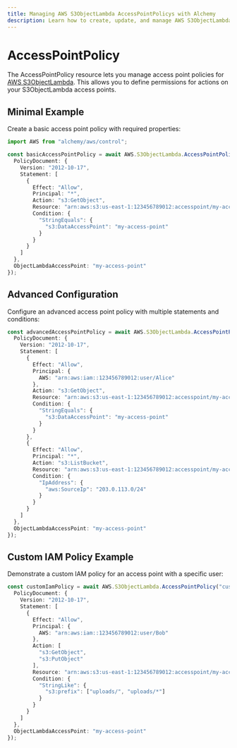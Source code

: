 ```yaml
---
title: Managing AWS S3ObjectLambda AccessPointPolicys with Alchemy
description: Learn how to create, update, and manage AWS S3ObjectLambda AccessPointPolicys using Alchemy Cloud Control.
---
```


# AccessPointPolicy

The AccessPointPolicy resource lets you manage access point policies for [AWS S3ObjectLambda](https://docs.aws.amazon.com/s3objectlambda/latest/userguide/). This allows you to define permissions for actions on your S3ObjectLambda access points.

## Minimal Example

Create a basic access point policy with required properties:

```ts
import AWS from "alchemy/aws/control";

const basicAccessPointPolicy = await AWS.S3ObjectLambda.AccessPointPolicy("basicPolicy", {
  PolicyDocument: {
    Version: "2012-10-17",
    Statement: [
      {
        Effect: "Allow",
        Principal: "*",
        Action: "s3:GetObject",
        Resource: "arn:aws:s3:us-east-1:123456789012:accesspoint/my-access-point",
        Condition: {
          "StringEquals": {
            "s3:DataAccessPoint": "my-access-point"
          }
        }
      }
    ]
  },
  ObjectLambdaAccessPoint: "my-access-point"
});
```

## Advanced Configuration

Configure an advanced access point policy with multiple statements and conditions:

```ts
const advancedAccessPointPolicy = await AWS.S3ObjectLambda.AccessPointPolicy("advancedPolicy", {
  PolicyDocument: {
    Version: "2012-10-17",
    Statement: [
      {
        Effect: "Allow",
        Principal: {
          AWS: "arn:aws:iam::123456789012:user/Alice"
        },
        Action: "s3:GetObject",
        Resource: "arn:aws:s3:us-east-1:123456789012:accesspoint/my-access-point",
        Condition: {
          "StringEquals": {
            "s3:DataAccessPoint": "my-access-point"
          }
        }
      },
      {
        Effect: "Allow",
        Principal: "*",
        Action: "s3:ListBucket",
        Resource: "arn:aws:s3:us-east-1:123456789012:accesspoint/my-access-point",
        Condition: {
          "IpAddress": {
            "aws:SourceIp": "203.0.113.0/24"
          }
        }
      }
    ]
  },
  ObjectLambdaAccessPoint: "my-access-point"
});
```

## Custom IAM Policy Example

Demonstrate a custom IAM policy for an access point with a specific user:

```ts
const customIamPolicy = await AWS.S3ObjectLambda.AccessPointPolicy("customPolicy", {
  PolicyDocument: {
    Version: "2012-10-17",
    Statement: [
      {
        Effect: "Allow",
        Principal: {
          AWS: "arn:aws:iam::123456789012:user/Bob"
        },
        Action: [
          "s3:GetObject",
          "s3:PutObject"
        ],
        Resource: "arn:aws:s3:us-east-1:123456789012:accesspoint/my-access-point",
        Condition: {
          "StringLike": {
            "s3:prefix": ["uploads/", "uploads/*"]
          }
        }
      }
    ]
  },
  ObjectLambdaAccessPoint: "my-access-point"
});
```